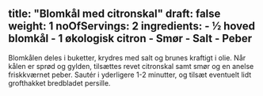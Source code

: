 title: "Blomkål med citronskal"
draft: false
weight: 1
noOfServings: 2
ingredients:
	- ½ hoved blomkål
	- 1 økologisk citron
	- Smør
	- Salt
	- Peber
---

Blomkålen deles i buketter, krydres med salt og brunes kraftigt i olie.
Når kålen er sprød og gylden, tilsættes revet citronskal samt smør og en
anelse friskkværnet peber. Sautér i yderligere 1-2 minutter, og tilsæt
eventuelt lidt grofthakket bredbladet persille.

